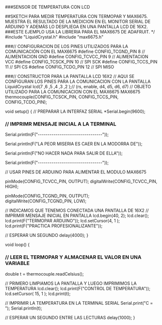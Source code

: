                       
  ###SENSOR DE TEMPERATURA CON LCD
                   
   ##SKETCH PARA MEDIR TEMPERATURA CON TERMOPAR Y MAX6675. MUESTRA EL RESULTADO  DE LA MEDICION EN EL MONITOR SERIAL DE ARDUINO Y ADEMÁS LO DESPLIEGA EN UNA
   PANTALLA LCD DE 16X2.
   ###ESTE EJEMPLO USA LA LIBRERIA PARA EL MAX6675 DE ADAFRUIT.
*/
#include "LiquidCrystal.h"
#include "max6675.h"

###// CONFIGURACION DE LOS PINES UTILIZADOS PARA LA COMUNICACIÓN CON EL MAX6675
#define CONFIG_TCGND_PIN      8   // ALIMENTACION GND
#define CONFIG_TCVCC_PIN      9   // ALIMENTACION VCC
#define CONFIG_TCSCK_PIN      10  // SPI SCK
#define CONFIG_TCCS_PIN       11  // SPI CS
#define CONFIG_TCDO_PIN       12  // SPI MISO

###// CONSTRUCTOR PARA LA PANTALLA LCD 16X2
// AQUI SE CONFIGURAN LOS PINES PARA LA COMUNICACION CON LA PANTALLA
LiquidCrystal lcd(7 ,6 ,5 ,4 ,3 ,2 );// (rs, enable, d4, d5, d6, d7)
// OBJETO UTILIZADO PARA LA COMUNICACION CON EL MAX6675
MAX6675 thermocouple(CONFIG_TCSCK_PIN, CONFIG_TCCS_PIN, CONFIG_TCDO_PIN);

void setup() {
  // PREPARAR LA INTERFAZ SERIAL
  *Serial.begin(9600);

 ### // IMPRIMR MENSAJE INICIAL A LA TERMINAL
  Serial.println(F("---------------------------------"));
  
  Serial.println(F("LA PEOR MISERIA ES CAER EN LA MODORRA DE"));
  
  Serial.println(F("NO HACER NADA PARA SALIR DE ELLA"));
  
  Serial.println(F("---------------------------------"));

  // USAR PINES DE ARDUINO PARA ALIMENTAR EL MODULO MAX6675
  
  pinMode(CONFIG_TCVCC_PIN, OUTPUT); digitalWrite(CONFIG_TCVCC_PIN, HIGH);
  
  pinMode(CONFIG_TCGND_PIN, OUTPUT); digitalWrite(CONFIG_TCGND_PIN, LOW);

  // INDICAMOS QUE TENEMOS CONECTADA UNA PANTALLA DE 16X2
  // IMPRIMIR MENSAJE INICIAL EN PANTALLA
  lcd.begin(40, 2);
  lcd.clear();
  lcd.print(F("TERMOPAR ARDUINO"));
  lcd.setCursor(4, 1 );
  lcd.print(F("PRACTICA PROFESIONALIZANTE"));

  // ESPERAR UN SEGUNDO
  delay(4000);
}

void loop() {
 ### // LEER EL TERMOPAR Y ALMACENAR EL VALOR EN UNA VARIABLE
  double t = thermocouple.readCelsius();

  // PRIMERO LIMPIAMOS LA PANTALLA Y LUEGO IMPRIMIMOS LA TEMPERATURA
  lcd.clear();
  lcd.print(F("CONTROL DE TEMPERATURA"));
  lcd.setCursor( 15, 1 );
  lcd.print(t);

  // IMPRIMIR LA TEMPERATURA EN LA TERMINAL SERIAL
  Serial.print("C = ");
  Serial.println(t);

  // ESPERAR UN SEGUNDO ENTRE LAS LECTURAS
  delay(1000);
  }
 

